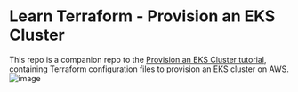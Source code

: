# Learn Terraform - Provision an EKS Cluster

This repo is a companion repo to the [Provision an EKS Cluster tutorial](https://developer.hashicorp.com/terraform/tutorials/kubernetes/eks), containing
Terraform configuration files to provision an EKS cluster on AWS.
![image](https://user-images.githubusercontent.com/55583893/201490368-e55af9b7-7504-4cff-9a92-1358384825c2.png)
